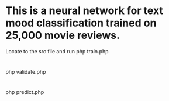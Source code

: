 
# This is a neural network for text mood classification trained on 25,000 movie reviews. 

Locate to the src file and run 
php train.php
#
php validate.php
# 
php predict.php
